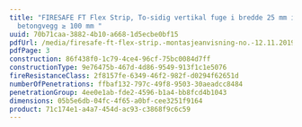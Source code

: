 ```yaml
---
title: "FIRESAFE FT Flex Strip, To-sidig vertikal fuge i bredde 25 mm i
  betongvegg ≥ 100 mm "
uuid: 70b71caa-3882-4b10-a668-1d5ecbe0bf15
pdfUrl: /media/firesafe-ft-flex-strip.-montasjeanvisning-no.-12.11.2019.pdf
pdfPage: 3
construction: 86f438f0-1c79-4ce4-96cf-75bc0084d7ff
constructionType: 9e76475b-467d-4d86-9549-913f1c1e5076
fireResistanceClass: 2f8157fe-6349-46f2-982f-d0294f62651d
numberOfPenetrations: ffbaf132-797c-49f8-9503-30aeadcc8484
penetrationGroup: 4ee0e1ab-fde2-4596-b1a4-bb8fcd4b1043
dimensions: 05b5e6db-04fc-4f65-a0bf-cee3251f9164
product: 71c174e1-a4a7-454d-ac93-c3868f9c6c59
---
```

